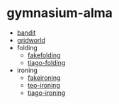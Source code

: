 # gymnasium-alma

- [bandit](bandit/)
- [gridworld](gridworld/)
- folding
   - [fakefolding](fakefolding/)
   - [tiago-folding](tiago_folding/)
- ironing
   - [fakeironing](fakeironing/)
   - [teo-ironing](teo_ironing/)
   - [tiago-ironing](tiago_ironing/)
   
